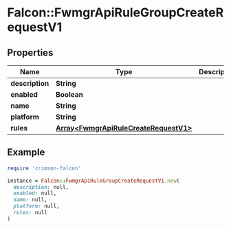 # Falcon::FwmgrApiRuleGroupCreateRequestV1

## Properties

| Name | Type | Description | Notes |
| ---- | ---- | ----------- | ----- |
| **description** | **String** |  |  |
| **enabled** | **Boolean** |  |  |
| **name** | **String** |  |  |
| **platform** | **String** |  |  |
| **rules** | [**Array&lt;FwmgrApiRuleCreateRequestV1&gt;**](FwmgrApiRuleCreateRequestV1.md) |  |  |

## Example

```ruby
require 'crimson-falcon'

instance = Falcon::FwmgrApiRuleGroupCreateRequestV1.new(
  description: null,
  enabled: null,
  name: null,
  platform: null,
  rules: null
)
```

